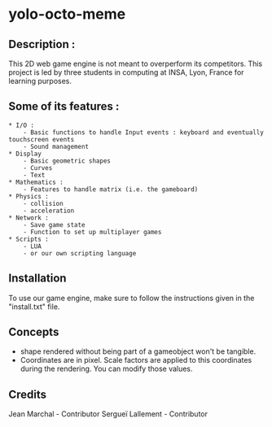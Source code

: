 yolo-octo-meme
==============

## Description : 
This 2D web game engine is not meant to overperform its competitors.
This project is led by three students in computing at INSA, Lyon, France for learning purposes.

## Some of its features :
	* I/O :
		- Basic functions to handle Input events : keyboard and eventually touchscreen events
		- Sound management
	* Display
		- Basic geometric shapes
		- Curves
		- Text
	* Mathematics :
		- Features to handle matrix (i.e. the gameboard)
	* Physics :
		- collision
		- acceleration
	* Network :
		- Save game state
		- Function to set up multiplayer games
	* Scripts :
		- LUA
		- or our own scripting language
		
## Installation
To use our game engine, make sure to follow the instructions given in the "install.txt" file.
		
## Concepts
* shape rendered without being part of a gameobject won't be tangible.
* Coordinates are in pixel. Scale factors are applied to this coordinates during the rendering. You can modify those values.

## Credits
Jean Marchal - Contributor
Sergueï Lallement - Contributor
